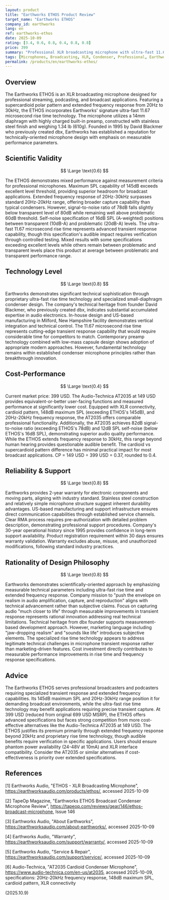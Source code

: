 ```yaml
---
layout: product
title: "Earthworks ETHOS Product Review"
target_name: "Earthworks ETHOS"
company_id: earthworks
lang: en
ref: earthworks-ethos
date: 2025-10-09
rating: [3.4, 0.6, 0.8, 0.4, 0.8, 0.8]
price: 399
summary: "Professional XLR broadcasting microphone with ultra-fast 11.67 microsecond rise time, extended 20Hz-30kHz frequency response, and 145dB maximum SPL capability for broadcasting and streaming applications."
tags: [Microphones, Broadcasting, XLR, Condenser, Professional, Earthworks]
permalink: /products/en/earthworks-ethos/
---
```


## Overview

The Earthworks ETHOS is an XLR broadcasting microphone designed for professional streaming, podcasting, and broadcast applications. Featuring a supercardioid polar pattern and extended frequency response from 20Hz to 30kHz, the ETHOS incorporates Earthworks' signature ultra-fast 11.67 microsecond rise time technology. The microphone utilizes a 14mm diaphragm with highly charged built-in preamp, constructed with stainless steel finish and weighing 1.34 lb (610g). Founded in 1995 by David Blackmer who previously created dbx, Earthworks has established a reputation for technically-oriented microphone design with emphasis on measurable performance parameters.

## Scientific Validity

$$ \Large \text{0.6} $$

The ETHOS demonstrates mixed performance against measurement criteria for professional microphones. Maximum SPL capability of 145dB exceeds excellent level threshold, providing superior headroom for broadcast applications. Extended frequency response of 20Hz-30kHz surpasses standard 20Hz-20kHz range, offering broader capture capability than typical condensers. However, signal-to-noise ratio of 78dB falls slightly below transparent level of 80dB while remaining well above problematic 60dB threshold. Self-noise specification of 16dB SPL (A-weighted) positions between transparent (10dB-A) and problematic (20dB-A) levels. The ultra-fast 11.67 microsecond rise time represents advanced transient response capability, though this specification's audible impact requires verification through controlled testing. Mixed results with some specifications exceeding excellent levels while others remain between problematic and transparent levels place this product at average between problematic and transparent performance range.

## Technology Level

$$ \Large \text{0.8} $$

Earthworks demonstrates significant technical sophistication through proprietary ultra-fast rise time technology and specialized small-diaphragm condenser design. The company's technical heritage from founder David Blackmer, who previously created dbx, indicates substantial accumulated expertise in audio electronics. In-house design and US-based manufacturing in Milford, New Hampshire facility demonstrates vertical integration and technical control. The 11.67 microsecond rise time represents cutting-edge transient response capability that would require considerable time for competitors to match. Contemporary preamp technology combined with low-mass capsule design shows adoption of appropriate modern approaches. However, fundamental technology remains within established condenser microphone principles rather than breakthrough innovation.

## Cost-Performance

$$ \Large \text{0.4} $$

Current market price: 399 USD. The Audio-Technica AT2035 at 149 USD provides equivalent-or-better user-facing functions and measured performance at significantly lower cost. Equipped with XLR connectivity, cardioid pattern, 148dB maximum SPL (exceeding ETHOS's 145dB), and 20Hz-20kHz frequency response, the AT2035 offers comparable professional functionality. Additionally, the AT2035 achieves 82dB signal-to-noise ratio (exceeding ETHOS's 78dB) and 12dB SPL self-noise (below ETHOS's 16dB SPL), demonstrating superior audio quality performance. While the ETHOS extends frequency response to 30kHz, this range beyond human hearing provides questionable audible benefit. The cardioid vs supercardioid pattern difference has minimal practical impact for most broadcast applications. CP = 149 USD ÷ 399 USD = 0.37, rounded to 0.4.

## Reliability & Support

$$ \Large \text{0.8} $$

Earthworks provides 2-year warranty for electronic components and moving parts, aligning with industry standard. Stainless steel construction and relatively simple microphone structure suggest inherent durability advantages. US-based manufacturing and support infrastructure ensures direct communication capabilities through established service channels. Clear RMA process requires pre-authorization with detailed problem description, demonstrating professional support procedures. Company's 30-year operational history since 1995 provides confidence in long-term support availability. Product registration requirement within 30 days ensures warranty validation. Warranty excludes abuse, misuse, and unauthorized modifications, following standard industry practices.

## Rationality of Design Philosophy

$$ \Large \text{0.8} $$

Earthworks demonstrates scientifically-oriented approach by emphasizing measurable technical parameters including ultra-fast rise time and extended frequency response. Company mission to "push the envelope on realism in audio amplification, capture, and reproduction" aligns with technical advancement rather than subjective claims. Focus on capturing audio "much closer to life" through measurable improvements in transient response represents rational innovation addressing real technical limitations. Technical heritage from dbx founder supports measurement-based development approach. However, marketing language including "jaw-dropping realism" and "sounds like life" introduces subjective elements. The specialized rise time technology appears to address legitimate technical challenges in microphone transient response rather than marketing-driven features. Cost investment directly contributes to measurable performance improvements in rise time and frequency response specifications.

## Advice

The Earthworks ETHOS serves professional broadcasters and podcasters requiring specialized transient response and extended frequency capabilities. Its 145dB maximum SPL and 20Hz-30kHz range position it for demanding broadcast environments, while the ultra-fast rise time technology may benefit applications requiring precise transient capture. At 399 USD (reduced from original 699 USD MSRP), the ETHOS offers advanced specifications but faces strong competition from more cost-effective alternatives like the Audio-Technica AT2035 at 149 USD. The ETHOS justifies its premium primarily through extended frequency response beyond 20kHz and proprietary rise time technology, though audible benefits require verification in specific applications. Users should ensure phantom power availability (24-48V at 10mA) and XLR interface compatibility. Consider the AT2035 or similar alternatives if cost-effectiveness is priority over extended specifications.

## References

[1] Earthworks Audio, "ETHOS - XLR Broadcasting Microphone", https://earthworksaudio.com/products/ethos/, accessed 2025-10-09

[2] TapeOp Magazine, "Earthworks ETHOS Broadcast Condenser Microphone Review", https://tapeop.com/reviews/gear/146/ethos-broadcast-microphone, Issue 146

[3] Earthworks Audio, "About Earthworks", https://earthworksaudio.com/about-earthworks/, accessed 2025-10-09

[4] Earthworks Audio, "Warranty", https://earthworksaudio.com/support/warranty/, accessed 2025-10-09

[5] Earthworks Audio, "Service & Repair", https://earthworksaudio.com/support/service/, accessed 2025-10-09

[6] Audio-Technica, "AT2035 Cardioid Condenser Microphone", https://www.audio-technica.com/en-us/at2035, accessed 2025-10-09, specifications: 20Hz-20kHz frequency response, 148dB maximum SPL, cardioid pattern, XLR connectivity

(2025.10.9)